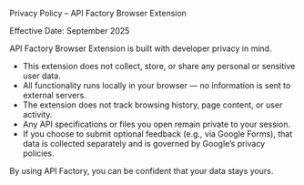Privacy Policy – API Factory Browser Extension  

Effective Date: September 2025  

API Factory Browser Extension is built with developer privacy in mind.  

- This extension does not collect, store, or share any personal or sensitive user data.  
- All functionality runs locally in your browser — no information is sent to external servers.  
- The extension does not track browsing history, page content, or user activity.  
- Any API specifications or files you open remain private to your session.  
- If you choose to submit optional feedback (e.g., via Google Forms), that data is collected separately and is governed by Google’s privacy policies.  

By using API Factory, you can be confident that your data stays yours.  
